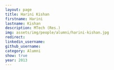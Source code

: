 ```yaml
---
layout: page
title: Harini Kishan
firstname: Harini
lastname: Kishan
description: MTech (Res.)
img: assets/img/people/alumni/harini-kishan.jpg
redirect: 
linkedin_username: 
github_username:
category: Alumni
show: true
year: 2013
---
```

